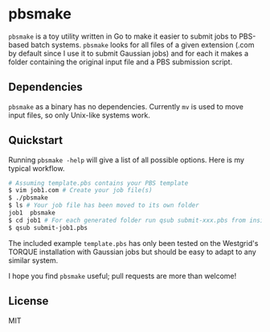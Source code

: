 pbsmake
=======

`pbsmake` is a toy utility written in Go to make it easier to submit jobs to PBS-based batch systems. `pbsmake` looks for all files of a given extension (.com by default since I use it to submit Gaussian jobs) and for each it makes a folder containing the original input file and a PBS submission script.

Dependencies
------------
`pbsmake` as a binary has no dependencies. Currently `mv` is used to move input files, so only Unix-like systems work.

Quickstart
----------

Running `pbsmake -help` will give a list of all possible options. Here is my typical workflow.

```sh
# Assuming template.pbs contains your PBS template
$ vim job1.com # Create your job file(s)
$ ./pbsmake
$ ls # Your job file has been moved to its own folder
job1  pbsmake
$ cd job1 # For each generated folder run qsub submit-xxx.pbs from inside that folder.
$ qsub submit-job1.pbs
```

The included example `template.pbs` has only been tested on the Westgrid's TORQUE installation with Gaussian jobs but should be easy to adapt to any similar system.

I hope you find `pbsmake` useful; pull requests are more than welcome!

License
-------

MIT

